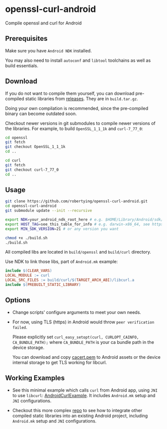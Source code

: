 # openssl-curl-android

Compile openssl and curl for Android

## Prerequisites

Make sure you have `Android NDK` installed.

You may also need to install `autoconf` and `libtool` toolchains as well as build essentials.

## Download

If you do not want to compile them yourself, you can download pre-compiled static libraries from [releases](https://github.com/robertying/openssl-curl-android/releases). They are in `build.tar.gz`.

Doing your own compilation is recommended, since the pre-compiled binary can become outdated soon.

Checkout newer versions in git submodules to compile newer versions of the libraries. For example, to build `OpenSSL_1_1_1k` and `curl-7_77_0`:

```bash
cd openssl
git fetch
git checkout OpenSSL_1_1_1k
cd ..

cd curl
git fetch
git checkout curl-7_77_0
cd ..
```

## Usage

```bash
git clone https://github.com/robertying/openssl-curl-android.git
cd openssl-curl-android
git submodule update --init --recursive

export NDK=your_android_ndk_root_here # e.g. $HOME/Library/Android/sdk/ndk/22.1.7171670
export HOST_TAG=see_this_table_for_info # e.g. darwin-x86_64, see https://developer.android.com/ndk/guides/other_build_systems#overview
export MIN_SDK_VERSION=21 # or any version you want

chmod +x ./build.sh
./build.sh
```

All compiled libs are located in `build/openssl` and `build/curl` directory.

Use NDK to link those libs, part of `Android.mk` example:

```makefile
include $(CLEAR_VARS)
LOCAL_MODULE := curl
LOCAL_SRC_FILES := build/curl/$(TARGET_ARCH_ABI)/libcurl.a
include $(PREBUILT_STATIC_LIBRARY)
```

## Options

- Change scripts' configure arguments to meet your own needs.

- For now, using TLS (https) in Android would throw `peer verification failed`.

  Please explicitly set `curl_easy_setopt(curl, CURLOPT_CAINFO, CA_BUNDLE_PATH);` where `CA_BUNDLE_PATH` is your ca bundle path in the device storage.

  You can download and copy [cacert.pem](https://curl.haxx.se/docs/caextract.html) to Android assets or the device internal storage to get TLS working for libcurl.

## Working Examples

- See this minimal example which calls `curl` from Android app, using `JNI` to use `libcurl`: [AndroidCurlExample](https://github.com/robertying/AndroidCurlExample). It includes `Android.mk` setup and `JNI` configurations.

- Checkout this more complex [repo](https://github.com/robertying/CampusNet-Android/blob/master/app/src/main/cpp/jni) to see how to integrate other compiled static libraries into an existing Android project, including `Android.mk` setup and `JNI` configurations.
